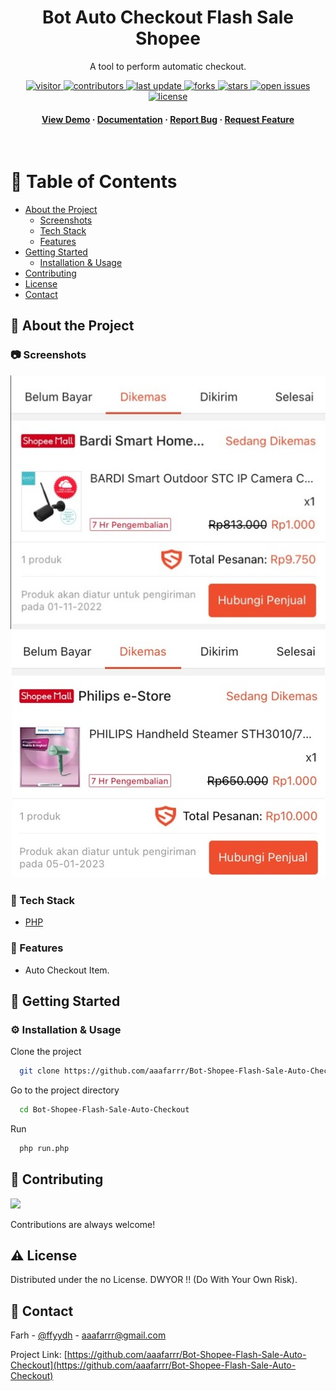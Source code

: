 <div align="center">

  <!-- <img src="assets/logo.png" alt="logo" width="200" height="auto" /> -->
  <h1>Bot Auto Checkout Flash Sale Shopee</h1>
  
  <p>
    A tool to perform automatic checkout.
  </p>
  
<!-- Badges -->
  <p>
    <a href="https://visitor-badge.glitch.me/badge?page_id=aaafarrr/Bot-Shopee-Flash-Sale-Auto-Checkout">
      <img src="https://visitor-badge.glitch.me/badge?page_id=aaafarrr/Bot-Shopee-Flash-Sale-Auto-Checkout" alt="visitor" />
    </a>
    <a href="https://github.com/aaafarrr/Bot-Shopee-Flash-Sale-Auto-Checkout/graphs/contributors">
      <img src="https://img.shields.io/github/contributors/aaafarrr/Bot-Shopee-Flash-Sale-Auto-Checkout" alt="contributors" />
    </a>
    <a href="">
      <img src="https://img.shields.io/github/last-commit/aaafarrr/Bot-Shopee-Flash-Sale-Auto-Checkout" alt="last update" />
    </a>
    <a href="https://github.com/aaafarrr/Bot-Shopee-Flash-Sale-Auto-Checkout/network/members">
      <img src="https://img.shields.io/github/forks/aaafarrr/Bot-Shopee-Flash-Sale-Auto-Checkout" alt="forks" />
    </a>
    <a href="https://github.com/aaafarrr/Bot-Shopee-Flash-Sale-Auto-Checkoutstargazers">
      <img src="https://img.shields.io/github/stars/aaafarrr/Bot-Shopee-Flash-Sale-Auto-Checkout" alt="stars" />
    </a>
    <a href="https://github.com/aaafarrr/Bot-Shopee-Flash-Sale-Auto-Checkoutissues/">
      <img src="https://img.shields.io/github/issues/aaafarrr/Bot-Shopee-Flash-Sale-Auto-Checkout" alt="open issues" />
    </a>
    <a href="https://github.com/aaafarrr/Bot-Shopee-Flash-Sale-Auto-Checkout/blob/master/LICENSE">
      <img src="https://img.shields.io/github/license/aaafarrr/Bot-Shopee-Flash-Sale-Auto-Checkout.svg" alt="license" />
    </a>
  </p>
   
  <h4>
    <a href="https://github.com/aaafarrr/Bot-Shopee-Flash-Sale-Auto-Checkout">View Demo</a>
    <span> · </span>
    <a href="https://github.com/aaafarrr/Bot-Shopee-Flash-Sale-Auto-Checkout">Documentation</a>
    <span> · </span>
    <a href="https://github.com/aaafarrr/Bot-Shopee-Flash-Sale-Auto-Checkout/issues/">Report Bug</a>
    <span> · </span>
    <a href="https://github.com/aaafarrr/Bot-Shopee-Flash-Sale-Auto-Checkout/issues/">Request Feature</a>
  </h4>
</div>

<br />

<!-- Table of Contents -->
# :notebook_with_decorative_cover: Table of Contents

- [About the Project](#star2-about-the-project)
  * [Screenshots](#camera-screenshots)
  * [Tech Stack](#space_invader-tech-stack)
  * [Features](#dart-features)
- [Getting Started](#toolbox-getting-started)
  * [Installation & Usage](#gear-installation)
- [Contributing](#wave-contributing)
- [License](#warning-license)
- [Contact](#handshake-contact)

  

<!-- About the Project -->
## :star2: About the Project


<!-- Screenshots -->
### :camera: Screenshots

<div align="center"> 
  <img src="https://raw.githubusercontent.com/aaafarrr/Bot-Shopee-Flash-Sale-Auto-Checkout/main/CCTV.jpeg" alt="screenshot" />
  <img src="https://raw.githubusercontent.com/aaafarrr/Bot-Shopee-Flash-Sale-Auto-Checkout/main/Steamer.jpeg" alt="screenshot" />
</div>


<!-- TechStack -->
### :space_invader: Tech Stack

- [PHP](https://www.php.net/)

<!-- Features -->
### :dart: Features

- Auto Checkout Item.

<!-- Getting Started -->
## 	:toolbox: Getting Started

<!-- Installation -->
### :gear: Installation & Usage

Clone the project

```bash
  git clone https://github.com/aaafarrr/Bot-Shopee-Flash-Sale-Auto-Checkout.git
```

Go to the project directory

```bash
  cd Bot-Shopee-Flash-Sale-Auto-Checkout
```

Run 

```bash
  php run.php
```

<!-- Contributing -->
## :wave: Contributing

<a href="https://github.com/aaafarrr/Bot-Shopee-Flash-Sale-Auto-Checkout/graphs/contributors">
  <img src="https://contrib.rocks/image?repo=aaafarrr/Bot-Shopee-Flash-Sale-Auto-Checkout" />
</a>

Contributions are always welcome!


<!-- License -->
## :warning: License

Distributed under the no License. DWYOR !! (Do With Your Own Risk).


<!-- Contact -->
## :handshake: Contact

Farh - [@ffyydh](https://www.instagram.com/ffyydh/) - aaafarrr@gmail.com

Project Link: [https://github.com/aaafarrr/Bot-Shopee-Flash-Sale-Auto-Checkout](https://github.com/aaafarrr/Bot-Shopee-Flash-Sale-Auto-Checkout)